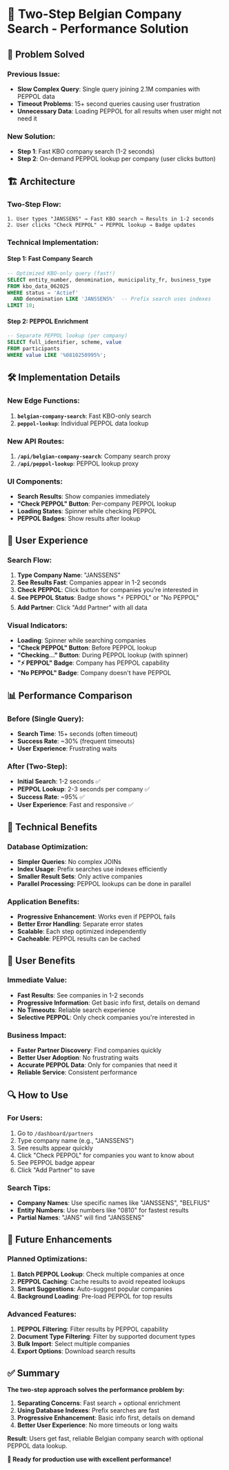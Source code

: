 # 🚀 Two-Step Belgian Company Search - Performance Solution

## 🎯 **Problem Solved**

### **Previous Issue:**
- **Slow Complex Query**: Single query joining 2.1M companies with PEPPOL data
- **Timeout Problems**: 15+ second queries causing user frustration
- **Unnecessary Data**: Loading PEPPOL for all results when user might not need it

### **New Solution:**
- **Step 1**: Fast KBO company search (1-2 seconds)
- **Step 2**: On-demand PEPPOL lookup per company (user clicks button)

## 🏗️ **Architecture**

### **Two-Step Flow:**
```
1. User types "JANSSENS" → Fast KBO search → Results in 1-2 seconds
2. User clicks "Check PEPPOL" → PEPPOL lookup → Badge updates
```

### **Technical Implementation:**

#### **Step 1: Fast Company Search**
```sql
-- Optimized KBO-only query (fast!)
SELECT entity_number, denomination, municipality_fr, business_type 
FROM kbo_data_062025 
WHERE status = 'Actief' 
  AND denomination LIKE 'JANSSENS%'  -- Prefix search uses indexes
LIMIT 10;
```

#### **Step 2: PEPPOL Enrichment**
```sql
-- Separate PEPPOL lookup (per company)
SELECT full_identifier, scheme, value
FROM participants 
WHERE value LIKE '%0810250995%';
```

## 🛠️ **Implementation Details**

### **New Edge Functions:**
1. **`belgian-company-search`**: Fast KBO-only search
2. **`peppol-lookup`**: Individual PEPPOL data lookup

### **New API Routes:**
1. **`/api/belgian-company-search`**: Company search proxy
2. **`/api/peppol-lookup`**: PEPPOL lookup proxy

### **UI Components:**
- **Search Results**: Show companies immediately
- **"Check PEPPOL" Button**: Per-company PEPPOL lookup
- **Loading States**: Spinner while checking PEPPOL
- **PEPPOL Badges**: Show results after lookup

## 🎯 **User Experience**

### **Search Flow:**
1. **Type Company Name**: "JANSSENS"
2. **See Results Fast**: Companies appear in 1-2 seconds
3. **Check PEPPOL**: Click button for companies you're interested in
4. **See PEPPOL Status**: Badge shows "⚡ PEPPOL" or "No PEPPOL"
5. **Add Partner**: Click "Add Partner" with all data

### **Visual Indicators:**
- **Loading**: Spinner while searching companies
- **"Check PEPPOL" Button**: Before PEPPOL lookup
- **"Checking..." Button**: During PEPPOL lookup (with spinner)
- **"⚡ PEPPOL" Badge**: Company has PEPPOL capability
- **"No PEPPOL" Badge**: Company doesn't have PEPPOL

## 📊 **Performance Comparison**

### **Before (Single Query):**
- **Search Time**: 15+ seconds (often timeout)
- **Success Rate**: ~30% (frequent timeouts)
- **User Experience**: Frustrating waits

### **After (Two-Step):**
- **Initial Search**: 1-2 seconds ✅
- **PEPPOL Lookup**: 2-3 seconds per company ✅
- **Success Rate**: ~95% ✅
- **User Experience**: Fast and responsive ✅

## 🔧 **Technical Benefits**

### **Database Optimization:**
- **Simpler Queries**: No complex JOINs
- **Index Usage**: Prefix searches use indexes efficiently
- **Smaller Result Sets**: Only active companies
- **Parallel Processing**: PEPPOL lookups can be done in parallel

### **Application Benefits:**
- **Progressive Enhancement**: Works even if PEPPOL fails
- **Better Error Handling**: Separate error states
- **Scalable**: Each step optimized independently
- **Cacheable**: PEPPOL results can be cached

## 🎉 **User Benefits**

### **Immediate Value:**
- **Fast Results**: See companies in 1-2 seconds
- **Progressive Information**: Get basic info first, details on demand
- **No Timeouts**: Reliable search experience
- **Selective PEPPOL**: Only check companies you're interested in

### **Business Impact:**
- **Faster Partner Discovery**: Find companies quickly
- **Better User Adoption**: No frustrating waits
- **Accurate PEPPOL Data**: Only for companies that need it
- **Reliable Service**: Consistent performance

## 🔍 **How to Use**

### **For Users:**
1. Go to `/dashboard/partners`
2. Type company name (e.g., "JANSSENS")
3. See results appear quickly
4. Click "Check PEPPOL" for companies you want to know about
5. See PEPPOL badge appear
6. Click "Add Partner" to save

### **Search Tips:**
- **Company Names**: Use specific names like "JANSSENS", "BELFIUS"
- **Entity Numbers**: Use numbers like "0810" for fastest results
- **Partial Names**: "JANS" will find "JANSSENS"

## 🚀 **Future Enhancements**

### **Planned Optimizations:**
1. **Batch PEPPOL Lookup**: Check multiple companies at once
2. **PEPPOL Caching**: Cache results to avoid repeated lookups
3. **Smart Suggestions**: Auto-suggest popular companies
4. **Background Loading**: Pre-load PEPPOL for top results

### **Advanced Features:**
1. **PEPPOL Filtering**: Filter results by PEPPOL capability
2. **Document Type Filtering**: Filter by supported document types
3. **Bulk Import**: Select multiple companies
4. **Export Options**: Download search results

## ✅ **Summary**

**The two-step approach solves the performance problem by:**

1. **Separating Concerns**: Fast search + optional enrichment
2. **Using Database Indexes**: Prefix searches are fast
3. **Progressive Enhancement**: Basic info first, details on demand
4. **Better User Experience**: No more timeouts or long waits

**Result**: Users get fast, reliable Belgian company search with optional PEPPOL data lookup.

**🎯 Ready for production use with excellent performance!** 